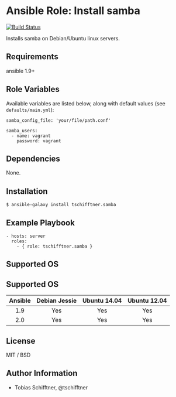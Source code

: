 # Ansible Role: Install samba

[![Build Status](https://travis-ci.org/tschifftner/ansible-role-samba.svg)](https://travis-ci.org/tschifftner/ansible-role-samba)

Installs samba on Debian/Ubuntu linux servers.

## Requirements

ansible 1.9+

## Role Variables

Available variables are listed below, along with default values (see `defaults/main.yml`):

```
samba_config_file: 'your/file/path.conf'
       
samba_users:
  - name: vagrant
    password: vagrant

```

## Dependencies

None.

## Installation

```
$ ansible-galaxy install tschifftner.samba
```

## Example Playbook

    - hosts: server
      roles:
        - { role: tschifftner.samba }

## Supported OS
## Supported OS
Ansible          | Debian Jessie    | Ubuntu 14.04    | Ubuntu 12.04
:--------------: | :--------------: | :-------------: | :-------------: 
1.9              | Yes              | Yes             | Yes
2.0              | Yes              | Yes             | Yes


## License

MIT / BSD

## Author Information

 - Tobias Schifftner, @tschifftner